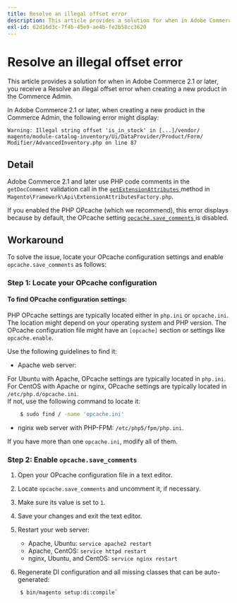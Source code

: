 ```yaml
---
title: Resolve an illegal offset error
description: This article provides a solution for when in Adobe Commerce 2.1 or later, you receive a Resolve an illegal offset error when creating a new product in the Commerce Admin.
exl-id: 62d16d3c-7f4b-45e9-ae4b-fe2b58cc3620
---
```

# Resolve an illegal offset error

This article provides a solution for when in Adobe Commerce 2.1 or later, you receive a Resolve an illegal offset error when creating a new product in the Commerce Admin.

In Adobe Commerce 2.1 or later, when creating a new product in the Commerce Admin, the following error might display:

```text
Warning: Illegal string offset 'is_in_stock' in [...]/vendor/
magento/module-catalog-inventory/Ui/DataProvider/Product/Form/
Modifier/AdvancedInventory.php on line 87
```

## Detail

Adobe Commerce 2.1 and later use PHP code comments in the `getDocComment` validation call in the [ `getExtensionAttributes` ](https://github.com/magento/magento2/blob/2.3/lib/internal/Magento/Framework/Api/ExtensionAttributesFactory.php#L64-L73) method in `Magento\Framework\Api\ExtensionAttributesFactory.php`.

If you enabled the PHP OPcache (which we recommend), this error displays because by default, the OPcache setting [ `opcache.save_comments` ](http://php.net/manual/en/opcache.configuration.php#ini.opcache.save_comments) is disabled.

## Workaround

To solve the issue, locate your OPcache configuration settings and enable `opcache.save_comments` as follows:

### Step 1: Locate your OPcache configuration

#### To find OPcache configuration settings:

PHP OPcache settings are typically located either in `php.ini` or `opcache.ini`. The location might depend on your operating system and PHP version. The OPcache configuration file might have an `[opcache]` section or settings like `opcache.enable`.

Use the following guidelines to find it:

* Apache web server:<br>

For Ubuntu with Apache, OPcache settings are typically located in `php.ini`.<br>
For CentOS with Apache or nginx, OPcache settings are typically located in `/etc/php.d/opcache.ini`.<br>
If not, use the following command to locate it:

```bash
    $ sudo find / -name 'opcache.ini'
```

* nginx web server with PHP-FPM: `/etc/php5/fpm/php.ini`.

If you have more than one `opcache.ini`, modify all of them.


### Step 2: Enable `opcache.save_comments`

1. Open your OPcache configuration file in a text editor.
1. Locate `opcache.save_comments` and uncomment it, if necessary.
1. Make sure its value is set to `1`.
1. Save your changes and exit the text editor.
1. Restart your web server:

    * Apache, Ubuntu: `service apache2 restart`
    * Apache, CentOS: `service httpd restart`
    * nginx, Ubuntu, and CentOS: `service nginx restart`

1. Regenerate DI configuration and all missing classes that can be auto-generated:

```bash
    $ bin/magento setup:di:compile`
```
